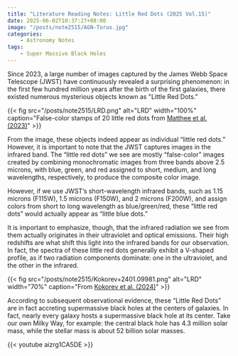```yaml
---
title: "Literature Reading Notes: Little Red Dots (2025 Vol.15)"
date: 2025-06-02T10:37:27+08:00
image: "/posts/note2515/AGN-Torus.jpg"
categories:
    - Astronomy Notes
tags:
    - Super Massive Black Holes
---
```


Since 2023, a large number of images captured by the James Webb Space Telescope (JWST) have continuously revealed a surprising phenomenon: in the first few hundred million years after the birth of the first galaxies, there existed numerous mysterious objects known as "Little Red Dots."

{{< fig src="/posts/note2515/LRD.png" alt="LRD" width="100%" caption="False-color stamps of 20 little red dots from <a href='https://arxiv.org/pdf/2306.05448'>Matthee et al. (2023)</a>" >}}

From the image, these objects indeed appear as individual “little red dots.” However, it is important to note that the JWST captures images in the infrared band. The “little red dots” we see are mostly “false-color” images created by combining monochromatic images from three bands above 2.5 microns, with blue, green, and red assigned to short, medium, and long wavelengths, respectively, to produce the composite color image.

However, if we use JWST’s short-wavelength infrared bands, such as 1.15 microns (F115W), 1.5 microns (F150W), and 2 microns (F200W), and assign colors from short to long wavelength as blue/green/red, these “little red dots” would actually appear as “little blue dots.” 

It is important to emphasize, though, that the infrared radiation we see from them actually originates in their ultraviolet and optical emissions. Their high redshifts are what shift this light into the infrared bands for our observation. In fact, the spectra of these little red dots generally exhibit a V-shaped profile, as if two radiation components dominate: one in the ultraviolet, and the other in the infrared.

{{< fig src="/posts/note2515/Kokorev+2401.09981.png" alt="LRD" width="70%" caption="From <a href='https://arxiv.org/pdf/2401.09981'>Kokorev et al. (2024)</a>" >}}

According to subsequent observational evidence, these “Little Red Dots” are in fact accreting supermassive black holes at the centers of galaxies. In fact, nearly every galaxy hosts a supermassive black hole at its center. Take our own Milky Way, for example: the central black hole has 4.3 million solar mass, while the stellar mass is about 52 billion solar masses.

{{< youtube aizrg1CA5DE >}}
